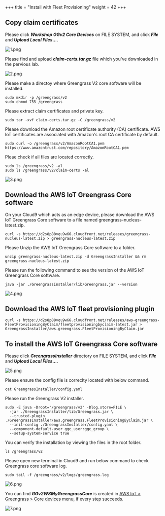 +++
title = "Install with Fleet Provisioning"
weight = 42
+++

## Copy claim certificates

Please click ***Workshop GGv2 Core Devices*** on FILE SYSTEM, and click ***File*** and ***Upload Local Files...***.

![1.png](/images/3/2/1.png)

Please find and upload ***claim-certs.tar.gz*** file which you've downloaded in the pervious lab.

![2.png](/images/3/2/2.png)


Please make a directoy where Greengrass V2 core software will be installed.

``` shell
sudo mkdir -p /greengrass/v2
sudo chmod 755 /greengrass
```

Please extract claim certificates and private key.

``` shell
sudo tar -xvf claim-certs.tar.gz -C /greengrass/v2
```


Please download the Amazon root certificate authority (CA) certificate. AWS IoT certificates are associated with Amazon's root CA certificate by default.

``` shell
sudo curl -o /greengrass/v2/AmazonRootCA1.pem https://www.amazontrust.com/repository/AmazonRootCA1.pem
```

Pleae check if all files are located correctly.

``` shell
sudo ls /greengrass/v2 -al
sudo ls /greengrass/v2/claim-certs -al
```

![3.png](/images/3/2/3.png)


## Download the AWS IoT Greengrass Core software

On your Cloud9 which acts as an edge device, please download the AWS IoT Greengrass Core software to a file named greengrass-nucleus-latest.zip.

``` shell
curl -s https://d2s8p88vqu9w66.cloudfront.net/releases/greengrass-nucleus-latest.zip > greengrass-nucleus-latest.zip
```

Please Unzip the AWS IoT Greengrass Core software to a folder.

``` shell
unzip greengrass-nucleus-latest.zip -d GreengrassInstaller && rm greengrass-nucleus-latest.zip
```

Please run the following command to see the version of the AWS IoT Greengrass Core software.

``` shell
java -jar ./GreengrassInstaller/lib/Greengrass.jar --version
```

![4.png](/images/3/2/4.png)


## Download the AWS IoT fleet provisioning plugin

``` shell
curl -s https://d2s8p88vqu9w66.cloudfront.net/releases/aws-greengrass-FleetProvisioningByClaim/fleetprovisioningbyclaim-latest.jar > GreengrassInstaller/aws.greengrass.FleetProvisioningByClaim.jar
```

## To install the AWS IoT Greengrass Core software

Please click ***GreengrassInstaller*** directory on FILE SYSTEM, and click ***File*** and ***Upload Local Files...***.

![5.png](/images/3/2/5.png)


Please ensure the config file is correclty located with below command.

``` shell
cat GreengrassInstaller/config.yaml 
```

Please run the Greengrass V2 installer.

``` shell
sudo -E java -Droot="/greengrass/v2" -Dlog.store=FILE \
  -jar ./GreengrassInstaller/lib/Greengrass.jar \
  --trusted-plugin ./GreengrassInstaller/aws.greengrass.FleetProvisioningByClaim.jar \
  --init-config ./GreengrassInstaller/config.yaml \
  --component-default-user ggc_user:ggc_group \
  --setup-system-service true
```

You can verify the installation by viewing the files in the root folder.

``` shell
ls /greengrass/v2
```

Please open new terminal in Cloud9 and run below command to check Greengrass core software log.

``` shell
sudo tail -f /greengrass/v2/logs/greengrass.log
```

![6.png](/images/3/2/6.png)


You can find ***GGv2WSMyGreengrassCore*** is created in [AWS IoT > Greengrass > Core devices](https://console.aws.amazon.com/iot/home?#/greengrass/v2/cores) menu, if every step succeeds.

![7.png](/images/3/2/7.png)
